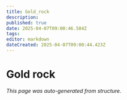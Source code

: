 ```yaml
---
title: Gold_rock
description: 
published: true
date: 2025-04-07T09:00:46.584Z
tags: 
editor: markdown
dateCreated: 2025-04-07T09:00:44.423Z
---
```


# Gold rock

*This page was auto-generated from structure.*